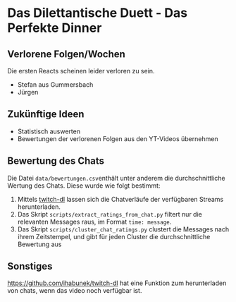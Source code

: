 # Das Dilettantische Duett - Das Perfekte Dinner

## Verlorene Folgen/Wochen
Die ersten Reacts scheinen leider verloren zu sein.
- Stefan aus Gummersbach
- Jürgen


## Zukünftige Ideen
- Statistisch auswerten
- Bewertungen der verlorenen Folgen aus den YT-Videos übernehmen


## Bewertung des Chats
Die Datei `data/bewertungen.csv`enthält unter anderem die durchschnittliche Wertung des Chats.
Diese wurde wie folgt bestimmt:
1. Mittels [twitch-dl](https://github.com/ihabunek/twitch-dl) lassen sich die Chatverläufe der verfügbaren Streams herunterladen.
2. Das Skript `scripts/extract_ratings_from_chat.py` filtert nur die relevanten Messages raus, im Format `time: message`.
3. Das Skript `scripts/cluster_chat_ratings.py` clustert die Messages nach ihrem Zeitstempel, und gibt für jeden Cluster die durchschnittliche Bewertung aus


## Sonstiges
https://github.com/ihabunek/twitch-dl hat eine Funktion zum herunterladen von chats, wenn das video noch verfügbar ist.
